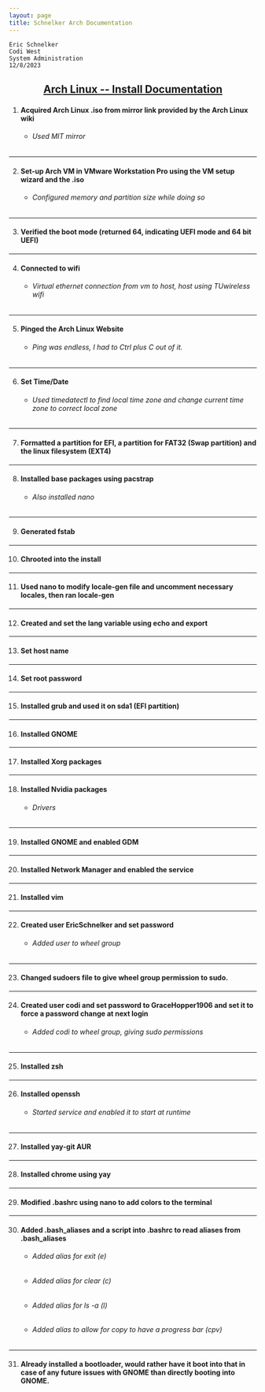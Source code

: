 ```yaml
---
layout: page
title: Schnelker Arch Documentation
---
```

    Eric Schnelker
    Codi West
    System Administration
    12/8/2023
## <ins><p style="text-align: center;">Arch Linux -- Install Documentation</ins></p>
1. #### Acquired Arch Linux .iso from mirror link provided by the Arch Linux wiki
   * ###### Used MIT mirror
-----------------------
2. #### Set-up Arch VM in VMware Workstation Pro using the VM setup wizard and the .iso
   * ###### Configured memory and partition size while doing so
-----------------------
3. #### Verified the boot mode (returned 64, indicating UEFI mode and 64 bit UEFI)
-----------------------
4. #### Connected to wifi
   * ###### Virtual ethernet connection from vm to host, host using TUwireless wifi
-----------------------
5. #### Pinged the Arch Linux Website
   * ###### Ping was endless, I had to Ctrl plus C out of it.
-----------------------
6. #### Set Time/Date
   * ###### Used timedatectl to find local time zone and change current time zone to correct local zone
-----------------------
7. #### Formatted a partition for EFI, a partition for FAT32 (Swap partition) and the linux filesystem (EXT4)
-----------------------
8. #### Installed base packages using pacstrap
   * ###### Also installed nano
-----------------------
9. #### Generated fstab
-----------------------
10. #### Chrooted into the install
-----------------------
11. #### Used nano to modify locale-gen file and uncomment necessary locales, then ran locale-gen
-----------------------
12. #### Created and set the lang variable using echo and export
-----------------------
13. #### Set host name
-----------------------
14. #### Set root password
-----------------------
15. #### Installed grub and used it on sda1 (EFI partition)
-----------------------
16. #### Installed GNOME
-----------------------
17. #### Installed Xorg packages
-----------------------
18. #### Installed Nvidia packages
    * ###### Drivers
-----------------------
19. #### Installed GNOME and enabled GDM
-----------------------
20. #### Installed Network Manager and enabled the service
-----------------------
21. #### Installed vim
-----------------------
22. #### Created user EricSchnelker and set password
    * ###### Added user to wheel group
-----------------------
23. #### Changed sudoers file to give wheel group permission to sudo.
-----------------------
24. #### Created user codi and set password to GraceHopper1906 and set it to force a password change at next login
    * ###### Added codi to wheel group, giving sudo permissions
-----------------------
25. #### Installed zsh
-----------------------
26. #### Installed openssh
    * ###### Started service and enabled it to start at runtime
-----------------------
27. #### Installed yay-git AUR
-----------------------
28. #### Installed chrome using yay
-----------------------
29. #### Modified .bashrc using nano to add colors to the terminal
-----------------------
30. #### Added .bash_aliases and a script into .bashrc to read aliases from .bash_aliases
    * ###### Added alias for exit (e)
    * ###### Added alias for clear (c)
    * ###### Added alias for ls -a (l)
    * ###### Added alias to allow for copy to have a progress bar (cpv)
-----------------------
31. #### Already installed a bootloader, would rather have it boot into that in case of any future issues with GNOME than directly booting into GNOME.
